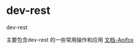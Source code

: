 # dev-rest
dev-rest

主要包含dev-rest 的一些常用操作和应用
[文档-Apifox](https://www.apifox.cn/apidoc/shared-3b013f64-aab2-4723-a567-c5bef12f04ed/api-55234311)